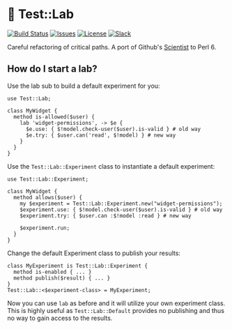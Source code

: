 # :microscope: Test::Lab

[![Build Status](https://img.shields.io/travis/MadcapJake/Test-Lab.svg)](https://travis-ci.org/MadcapJake/Test-Lab) [![Issues](https://img.shields.io/github/issues/MadcapJake/Test-Lab.svg)](https://github.com/MadcapJake/Test-Lab/issues) [![License](https://img.shields.io/github/license/MadcapJake/Test-Lab.svg)](https://github.com/MadcapJake/p6dx/blob/master/LICENSE) [![Slack](http://perl6.bestforever.com/badge.svg)](http://perl6.bestforever.com)

Careful refactoring of critical paths. A port of Github's [Scientist](https://github.com/github/scientist) to Perl 6.

## How do I start a lab?
Use the lab sub to build a default experiment for you:

```perl6
use Test::Lab;

class MyWidget {
  method is-allowed($user) {
    lab 'widget-permissions', -> $e {
      $e.use: { $!model.check-user($user).is-valid } # old way
      $e.try: { $user.can('read', $!model) } # new way
    }
  }
}
```

Use the `Test::Lab::Experiment` class to instantiate a default experiment:
```perl6
use Test::Lab::Experiment;

class MyWidget {
  method allows($user) {
    my $experiment = Test::Lab::Experiment.new("widget-permissions");
    $experiment.use: { $!model.check-user($user).is-valid } # old way
    $experiment.try: { $user.can :$!model :read } # new way

    $experiment.run;
  }
}
```
Change the default Experiment class to publish your results:
```perl6
class MyExperiment is Test::Lab::Experiment {
  method is-enabled { ... }
  method publish($result) { ... }
}
Test::Lab::<$experiment-class> = MyExperiment;
```
Now you can use `lab` as before and it will utilize your own experiment class.  This is highly useful as `Test::Lab::Default` provides no publishing and thus no way to gain access to the results.
